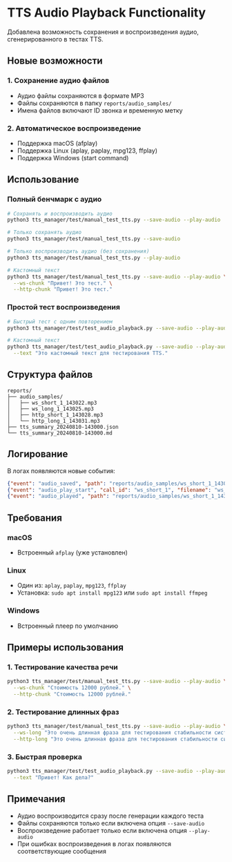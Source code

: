 # TTS Audio Playback Functionality

Добавлена возможность сохранения и воспроизведения аудио, сгенерированного в тестах TTS.

## Новые возможности

### 1. Сохранение аудио файлов
- Аудио файлы сохраняются в формате MP3
- Файлы сохраняются в папку `reports/audio_samples/`
- Имена файлов включают ID звонка и временную метку

### 2. Автоматическое воспроизведение
- Поддержка macOS (afplay)
- Поддержка Linux (aplay, paplay, mpg123, ffplay)
- Поддержка Windows (start command)

## Использование

### Полный бенчмарк с аудио

```bash
# Сохранять и воспроизводить аудио
python3 tts_manager/test/manual_test_tts.py --save-audio --play-audio

# Только сохранять аудио
python3 tts_manager/test/manual_test_tts.py --save-audio

# Только воспроизводить аудио (без сохранения)
python3 tts_manager/test/manual_test_tts.py --play-audio

# Кастомный текст
python3 tts_manager/test/manual_test_tts.py --save-audio --play-audio \
  --ws-chunk "Привет! Это тест." \
  --http-chunk "Привет! Это тест."
```

### Простой тест воспроизведения

```bash
# Быстрый тест с одним повторением
python3 tts_manager/test/test_audio_playback.py --save-audio --play-audio

# Кастомный текст
python3 tts_manager/test/test_audio_playback.py --save-audio --play-audio \
  --text "Это кастомный текст для тестирования TTS."
```

## Структура файлов

```
reports/
├── audio_samples/
│   ├── ws_short_1_143022.mp3
│   ├── ws_long_1_143025.mp3
│   ├── http_short_1_143028.mp3
│   └── http_long_1_143031.mp3
├── tts_summary_20240810-143000.json
└── tts_summary_20240810-143000.md
```

## Логирование

В логах появляются новые события:

```json
{"event": "audio_saved", "path": "reports/audio_samples/ws_short_1_143022.mp3", "size_bytes": 45678}
{"event": "audio_play_start", "call_id": "ws_short_1", "filename": "ws_short_1_143022.mp3"}
{"event": "audio_played", "path": "reports/audio_samples/ws_short_1_143022.mp3"}
```

## Требования

### macOS
- Встроенный `afplay` (уже установлен)

### Linux
- Один из: `aplay`, `paplay`, `mpg123`, `ffplay`
- Установка: `sudo apt install mpg123` или `sudo apt install ffmpeg`

### Windows
- Встроенный плеер по умолчанию

## Примеры использования

### 1. Тестирование качества речи
```bash
python3 tts_manager/test/manual_test_tts.py --save-audio --play-audio \
  --ws-chunk "Стоимость 12000 рублей." \
  --http-chunk "Стоимость 12000 рублей."
```

### 2. Тестирование длинных фраз
```bash
python3 tts_manager/test/manual_test_tts.py --save-audio --play-audio \
  --ws-long "Это очень длинная фраза для тестирования стабильности системы..." \
  --http-long "Это очень длинная фраза для тестирования стабильности системы..."
```

### 3. Быстрая проверка
```bash
python3 tts_manager/test/test_audio_playback.py --save-audio --play-audio \
  --text "Привет! Как дела?"
```

## Примечания

- Аудио воспроизводится сразу после генерации каждого теста
- Файлы сохраняются только если включена опция `--save-audio`
- Воспроизведение работает только если включена опция `--play-audio`
- При ошибках воспроизведения в логах появляются соответствующие сообщения

